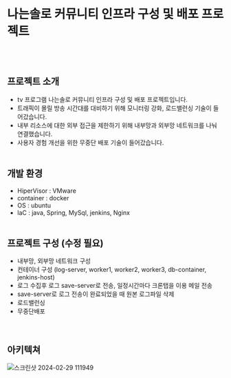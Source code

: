 # 나는솔로 커뮤니티 인프라 구성 및 배포 프로젝트
<br/></br>

## 프로젝트 소개

- tv 프로그램 나는솔로 커뮤니티 인프라 구성 및 배포 프로젝트입니다.
- 트래픽이 몰릴 방송 시간대를 대비하기 위해 모니터링 강화, 로드밸런싱 기술이 들어갔습니다.
- 내부 리소스에 대한 외부 접근을 제한하기 위해 내부망과 외부망 네트워크를 나눠 연결했습니다.
- 사용자 경험 개선을 위한 무중단 배포 기술이 들어갔습니다.
<br/></br>
## 개발 환경

- HiperVisor : VMware
- container : docker
- OS : ubuntu
- laC : java, Spring, MySql, jenkins, Nginx
<br/></br>

## 프로젝트 구성 (수정 필요)

- 내부망, 외부망 네트워크 구성
- 컨테이너 구성 (log-server, worker1, worker2, worker3, db-container, jenkins-host)
- 로그 수집후 로그 save-server로 전송, 일정시간마다 크론탭을 이용 메일 전송
- save-server로 로그 전송이 완료되었을 때 원본 로그파일 삭제
- 로드밸런싱
- 무중단배포  
<br/></br>

## 아키텍쳐
![스크린샷 2024-02-29 111949](https://github.com/babogyeong/SWU_KDT_IAM_SOLO_COMM/assets/122768710/a09751a3-50dc-446e-8e33-909110c9a088)

